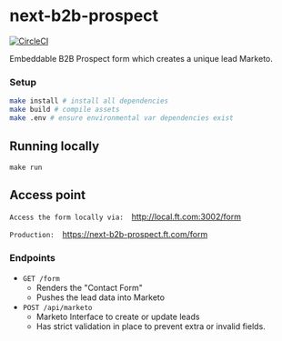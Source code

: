 # next-b2b-prospect

[![CircleCI](https://circleci.com/gh/Financial-Times/next-b2b-prospect.svg?style=svg&circle-token=6e4390fe3ecda2bd1d48703fa74024fff3979c0a)](https://circleci.com/gh/Financial-Times/next-b2b-prospect)

Embeddable B2B Prospect form which creates a unique lead Marketo.

### Setup

```bash
make install # install all dependencies
make build # compile assets
make .env # ensure environmental var dependencies exist
```

## Running locally
```
make run 
```

## Access point
`Access the form locally via: 
`http://local.ft.com:3002/form

`Production: 
`https://next-b2b-prospect.ft.com/form

### Endpoints

*	`GET /form`
	*	Renders the "Contact Form"
	* Pushes the lead data into Marketo
*	`POST /api/marketo`
	*	Marketo Interface to create or update leads
	* Has strict validation in place to prevent extra or  invalid fields.

